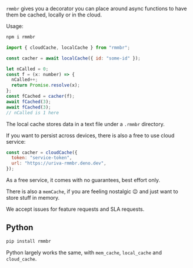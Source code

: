 `rmmbr` gives you a decorator you can place around async functions to have them be cached, locally or in the cloud.

Usage:

```sh
npm i rmmbr
```

```js
import { cloudCache, localCache } from "rmmbr";

const cacher = await localCache({ id: "some-id" });

let nCalled = 0;
const f = (x: number) => {
  nCalled++;
  return Promise.resolve(x);
};
const fCached = cacher(f);
await fCached(3);
await fCached(3);
// nCalled is 1 here
```

The local cache stores data in a text file under a `.rmmbr` directory.

If you want to persist across devices, there is also a free to use cloud service:

```js
const cacher = cloudCache({
  token: "service-token",
  url: "https://uriva-rmmbr.deno.dev",
});
```

As a free service, it comes with no guarantees, best effort only.

There is also a `memCache`, if you are feeling nostalgic 😉 and just want to store stuff in memory.

We accept issues for feature requests and SLA requests.

## Python

```sh
pip install rmmbr
```

Python largely works the same, with `mem_cache`, `local_cache` and `cloud_cache`.
